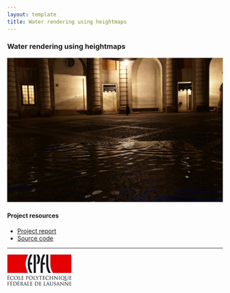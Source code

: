 ```yaml
---
layout: template
title: Water rendering using heightmaps
---
```


### Water rendering using heightmaps

![](water.jpg)

#### Project resources 

- [Project report](https://github.com/downloads/damienfir/damienfir.github.com/firmenich_water_rendering2010.pdf)
- [Source code](https://github.com/damienfir/water_rendering)

---
[![EPFL](epfl.jpg)](http://www.epfl.ch)
